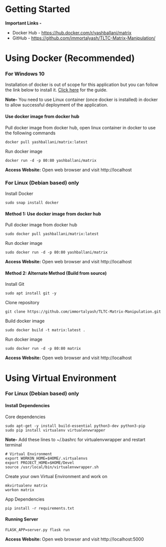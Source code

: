 Getting Started
=

**Important Links -** 
* Docker Hub - https://hub.docker.com/r/yashballani/matrix
* GitHub - https://github.com/immortalyash/TLTC-Matrix-Manipulation/

# Using Docker (Recommended)
### For Windows 10
Installation of docker is out of scope for this application but you can follow the link below to install it.
[Click here](https://docs.docker.com/docker-for-windows/install/) for the guide.

**Note-** You need to use Linux container (once docker is installed) in docker to allow successful deployment of the 
application.

#### Use docker image from docker hub
Pull docker image from docker hub, open linux container in docker to use the following commands
```
docker pull yashballani/matrix:latest
```

Run docker image
```
docker run -d -p 80:80 yashballani/matrix
``` 

**Access Website:** Open web browser and visit http://localhost

### For Linux (Debian based) only
Install Docker
```
sudo snap install docker
```

#### Method 1: Use docker image from docker hub
Pull docker image from docker hub
```
sudo docker pull yashballani/matrix:latest
```

Run docker image
```
sudo docker run -d -p 80:80 yashballani/matrix
``` 

**Access Website:** Open web browser and visit http://localhost

#### Method 2: Alternate Method (Build from source)
Install Git
```
sudo apt install git -y
```

Clone repository
```
git clone https://github.com/immortalyash/TLTC-Matrix-Manipulation.git
```

Build docker image
```
sudo docker build -t matrix:latest .
```

Run docker image
```
sudo docker run -d -p 80:80 matrix
```

**Access Website:** Open web browser and visit http://localhost

# Using Virtual Environment
### For Linux (Debian based) only 
#### Install Dependencies
Core dependencies
```
sudo apt-get -y install build-essential python3-dev python3-pip
sudo pip install virtualenv virtualenvwrapper
```

**Note-** Add these lines to ~/.bashrc for virtualenvwrapper and restart terminal
```
# Virtual Environment
export WORKON_HOME=$HOME/.virtualenvs
export PROJECT_HOME=$HOME/Devel
source /usr/local/bin/virtualenvwrapper.sh
```

Create your own Virtual Environment and work on
```
mkvirtualenv matrix
workon matrix
```

App Dependencies
```
pip install -r requirements.txt
```

#### Running Server
```
FLASK_APP=server.py flask run
```

**Access Website:** Open web browser and visit http://localhost:5000